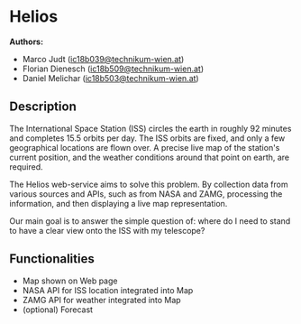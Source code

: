 # Helios

**Authors:**

- Marco Judt (ic18b039@technikum-wien.at)
- Florian Dienesch (ic18b509@technikum-wien.at)
- Daniel Melichar (ic18b503@technikum-wien.at)


## Description
The International Space Station (ISS) circles the earth in roughly 92 minutes and
completes 15.5 orbits per day. The ISS orbits are fixed, and only a few 
geographical locations are flown over. A precise live map of the station's current
position, and the weather conditions around that point on earth, are required.

The Helios web-service aims to solve this problem. By collection data from 
various sources and APIs, such as from NASA and ZAMG, processing the information,
and then displaying a live map representation.

Our main goal is to answer the simple question of: where do I need to stand to 
have a clear view onto the ISS with my telescope?

## Functionalities

- Map shown on Web page
- NASA API for ISS location integrated into Map
- ZAMG API for weather integrated into Map
- (optional) Forecast
